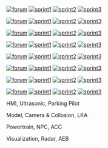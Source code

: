 [![forum](https://img.shields.io/badge/forum-Team%20A1-65C1A2.svg)](https://github.com/orgs/szfmv2020-Osz/teams/team-a1)
[![sprint1](https://img.shields.io/badge/sprint1-HMI-BBE9FA.svg)](https://github.com/SzFMV2020-Osz/AutomatedCar-A/issues/1)
[![sprint2](https://img.shields.io/badge/sprint2-Ultrasonic-FFC0CB.svg)](https://github.com/SzFMV2020-Osz/AutomatedCar-A/issues/5)
[![sprint3](https://img.shields.io/badge/sprint3-Parking%20Pilot-FFC864.svg)](https://github.com/SzFMV2020-Osz/AutomatedCar-A/issues/9)

[![forum](https://img.shields.io/badge/forum-Team%20A2-F98B60.svg)](https://github.com/orgs/szfmv2020-Osz/teams/team-a2)
[![sprint1](https://img.shields.io/badge/sprint1-Model-BBE9FA.svg)](https://github.com/SzFMV2020-Osz/AutomatedCar-A/issues/2)
[![sprint2](https://img.shields.io/badge/sprint2-Camera%20&%20Collosion-FFC0CB.svg)](https://github.com/SzFMV2020-Osz/AutomatedCar-A/issues/6)
[![sprint3](https://img.shields.io/badge/sprint3-Lane%20Keeping%20Assistant-FFC864.svg)](https://github.com/SzFMV2020-Osz/AutomatedCar-A/issues/10)

[![forum](https://img.shields.io/badge/forum-Team%20A3-8B9DC9.svg)](https://github.com/orgs/szfmv2020-Osz/teams/team-a3)
[![sprint1](https://img.shields.io/badge/sprint1-Powertrain-BBE9FA.svg)](https://github.com/SzFMV2020-Osz/AutomatedCar-A/issues/3)
[![sprint2](https://img.shields.io/badge/sprint2-NPC-FFC0CB.svg)](https://github.com/SzFMV2020-Osz/AutomatedCar-A/issues/7)
[![sprint3](https://img.shields.io/badge/sprint3-Adaptive%20Cruise%20Control-FFC864.svg)](https://github.com/SzFMV2020-Osz/AutomatedCar-A/issues/11)

[![forum](https://img.shields.io/badge/forum-Team%20A4-E589C1.svg)](https://github.com/orgs/szfmv2020-Osz/teams/team-a4)
[![sprint1](https://img.shields.io/badge/sprint1-Visualization-BBE9FA.svg)](https://github.com/SzFMV2020-Osz/AutomatedCar-A/issues/4)
[![sprint2](https://img.shields.io/badge/sprint2-Radar-FFC0CB.svg)](https://github.com/SzFMV2020-Osz/AutomatedCar-A/issues/8)
[![sprint3](https://img.shields.io/badge/sprint3-Automatic%20Emergency%20Braking-FFC864.svg)](https://github.com/SzFMV2020-Osz/AutomatedCar-A/issues/12)


[![forum](https://img.shields.io/badge/forum-Team%20B1-A6D751.svg)](https://github.com/orgs/szfmv2020-Osz/teams/team-b1)
[![sprint1](https://img.shields.io/badge/sprint1-HMI-BBE9FA.svg)](https://github.com/SzFMV2020-Osz/AutomatedCar-B/issues/1)
[![sprint2](https://img.shields.io/badge/sprint2-Ultrasonic-FFC0CB.svg)](https://github.com/SzFMV2020-Osz/AutomatedCar-B/issues/5)
[![sprint3](https://img.shields.io/badge/sprint3-Parking%20Pilot-FFC864.svg)](https://github.com/SzFMV2020-Osz/AutomatedCar-B/issues/9)

[![forum](https://img.shields.io/badge/forum-Team%20B2-FFD92E.svg)](https://github.com/orgs/szfmv2020-Osz/teams/team-b2)
[![sprint1](https://img.shields.io/badge/sprint1-Model-BBE9FA.svg)](https://github.com/SzFMV2020-Osz/AutomatedCar-B/issues/2)
[![sprint2](https://img.shields.io/badge/sprint2-Camera%20&%20Collosion-FFC0CB.svg)](https://github.com/SzFMV2020-Osz/AutomatedCar-B/issues/6)
[![sprint3](https://img.shields.io/badge/sprint3-Lane%20Keeping%20Assistant-FFC864.svg)](https://github.com/SzFMV2020-Osz/AutomatedCar-B/issues/10)

[![forum](https://img.shields.io/badge/forum-Team%20B3-E3C294.svg)](https://github.com/orgs/szfmv2020-Osz/teams/team-b3)
[![sprint1](https://img.shields.io/badge/sprint1-Powertrain-BBE9FA.svg)](https://github.com/SzFMV2020-Osz/AutomatedCar-B/issues/3)
[![sprint2](https://img.shields.io/badge/sprint2-NPC-FFC0CB.svg)](https://github.com/SzFMV2020-Osz/AutomatedCar-B/issues/7)
[![sprint3](https://img.shields.io/badge/sprint3-Adaptive%20Cruise%20Control-FFC864.svg)](https://github.com/SzFMV2020-Osz/AutomatedCar-B/issues/11)

[![forum](https://img.shields.io/badge/forum-Team%20B4-B3B3B3.svg)](https://github.com/orgs/szfmv2020-Osz/teams/team-b4)
[![sprint1](https://img.shields.io/badge/sprint1-Visualization-BBE9FA.svg)](https://github.com/SzFMV2020-Osz/AutomatedCar-B/issues/4)
[![sprint2](https://img.shields.io/badge/sprint2-Radar-FFC0CB.svg)](https://github.com/SzFMV2020-Osz/AutomatedCar-B/issues/8)
[![sprint3](https://img.shields.io/badge/sprint3-Automatic%20Emergency%20Braking-FFC864.svg)](https://github.com/SzFMV2020-Osz/AutomatedCar-B/issues/12)


HMI, Ultrasonic, Parking Pilot

Model, Camera & Collosion, LKA

Powertrain, NPC, ACC

Visualization, Radar, AEB